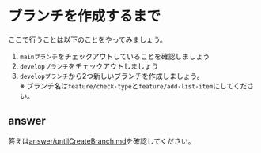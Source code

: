 # ブランチを作成するまで

ここで行うことは以下のことをやってみましょう。
1. `mainブランチ`をチェックアウトしていることを確認しましょう
2. `developブランチ`をチェックアウトしましょう
3. `developブランチ`から2つ新しいブランチを作成しましょう。  
※ ブランチ名は`feature/check-type`と`feature/add-list-item`にしてください。

## answer

答えは[answer/untilCreateBranch.md](/public/docs/lesson/answer/step01/untilCreateBranch.md)を確認してください。